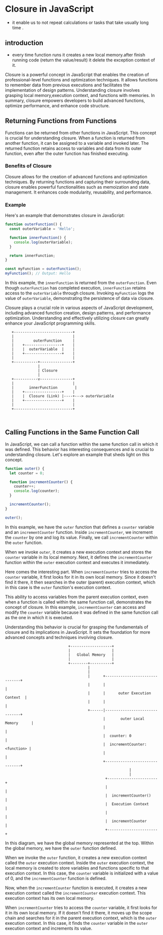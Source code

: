 # Closure in JavaScript
- it enable us to not repeat calculations or tasks that take usually long time .

## introduction
- every time function runs it creates a new local memory.after finish running code (return the value/result) it delete the exception context of it.

Closure is a powerful concept in JavaScript that enables the creation of professional-level functions and optimization techniques.
It allows functions to remember data from previous executions and facilitates the implementation of design patterns.
Understanding closure involves grasping local memory,execution context, and functions with memories. In summary, closure empowers developers to build advanced functions, optimize performance, and enhance code structure.


## Returning Functions from Functions

Functions can be returned from other functions in JavaScript. This concept is crucial for understanding closure. When a function is returned from another function, it can be assigned to a variable and invoked later. The returned function retains access to variables and data from its outer function, even after the outer function has finished executing.

### Benefits of Closure

Closure allows for the creation of advanced functions and optimization techniques. By returning functions and capturing their surrounding data, closure enables powerful functionalities such as memoization and state management. It enhances code modularity, reusability, and performance.

### Example

Here's an example that demonstrates closure in JavaScript:

```javascript
function outerFunction() {
  const outerVariable = 'Hello';

  function innerFunction() {
    console.log(outerVariable);
  }

  return innerFunction;
}

const myFunction = outerFunction();
myFunction(); // Output: Hello
```

In this example, the `innerFunction` is returned from the `outerFunction`. Even though `outerFunction` has completed execution, `innerFunction` retains access to the `outerVariable` through closure. Invoking `myFunction` logs the value of `outerVariable`, demonstrating the persistence of data via closure.

Closure plays a crucial role in various aspects of JavaScript development, including advanced function creation, design patterns, and performance optimization. Understanding and effectively utilizing closure can greatly enhance your JavaScript programming skills.



```
   +---------------------------+
   |                           |
   |         outerFunction     |
   |    +-----------------+    |
   |    |  outerVariable  |    |
   |    +-----------------+    |
   |                           |
   +-----------+---------------+
               |
               | Closure
               |
   +-----------v---------------+
   |                           |
   |       innerFunction        |
   |    +-----------------+    |
   |    |  Closure (Link) |----+---> outerVariable
   |    +-----------------+    |
   |                           |
   +---------------------------+



```


## Calling Functions in the Same Function Call

In JavaScript, we can call a function within the same function call in which it was defined. This behavior has interesting consequences and is crucial to understanding closure. Let's explore an example that sheds light on this concept.

```javascript
function outer() {
  let counter = 0;

  function incrementCounter() {
    counter++;
    console.log(counter);
  }

  incrementCounter();
}

outer();
```

In this example, we have the `outer` function that defines a `counter` variable and an `incrementCounter` function. Inside `incrementCounter`, we increment the `counter` by one and log its value. Finally, we call `incrementCounter` within the `outer` function.

When we invoke `outer`, it creates a new execution context and stores the `counter` variable in its local memory. Next, it defines the `incrementCounter` function within the `outer` execution context and executes it immediately.

Here comes the interesting part. When `incrementCounter` tries to access the `counter` variable, it first looks for it in its own local memory. Since it doesn't find it there, it then searches in the outer (parent) execution context, which in this case is the `outer` function's execution context.

This ability to access variables from the parent execution context, even when a function is called within the same function call, demonstrates the concept of closure. In this example, `incrementCounter` can access and modify the `counter` variable because it was defined in the same function call as the one in which it is executed.

Understanding this behavior is crucial for grasping the fundamentals of closure and its implications in JavaScript. It sets the foundation for more advanced concepts and techniques involving closure.


```
                             +-------------------+
                             |                   |
                             |   Global Memory   |
                             |                   |
                             +--------+----------+
                                      |
                                      |
                                      |      +-------------------------------+
                                      |      |                               |
                                      |      |      outer Execution Context  |
                                      |      |                               |
                                      +------|-------------------------------+
                                             |       outer Local Memory      |
                                             |                               |
                                             |  counter: 0                   |
                                             |  incrementCounter: <function> |
                                             |                               |
                                             +-------------------------------+
                                                         |
                                                         |
                                              +-----------------------+
                                              |                       |
                                              |  incrementCounter()   |
                                              |  Execution Context    |
                                              |                       |
                                              |  incrementCounter     |
                                              +-----------------------+
```

In this diagram, we have the global memory represented at the top. Within the global memory, we have the `outer` function defined.

When we invoke the `outer` function, it creates a new execution context called the `outer` execution context. Inside the `outer` execution context, the local memory is created to store variables and functions specific to that execution context. In this case, the `counter` variable is initialized with a value of 0, and the `incrementCounter` function is defined.

Now, when the `incrementCounter` function is executed, it creates a new execution context called the `incrementCounter` execution context. This execution context has its own local memory.

When `incrementCounter` tries to access the `counter` variable, it first looks for it in its own local memory. If it doesn't find it there, it moves up the scope chain and searches for it in the parent execution context, which is the `outer` execution context. In this case, it finds the `counter` variable in the `outer` execution context and increments its value.





